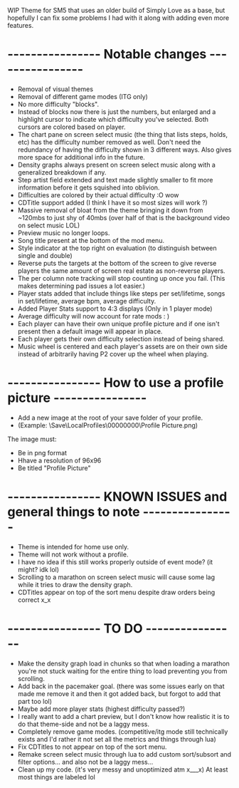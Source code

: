 WIP Theme for SM5 that uses an older build of Simply Love as a base, but hopefully I can fix some problems I had with it along with adding even more features.

# ---------------- Notable changes ----------------

- Removal of visual themes
- Removal of different game modes (ITG only)
- No more difficulty "blocks".
- Instead of blocks now there is just the numbers, but enlarged and a highlight cursor to indicate which difficulty you've selected. Both cursors are colored based on player.
- The chart pane on screen select music (the thing that lists steps, holds, etc) has the difficulty number removed as well. Don't need the redundancy of having the difficulty shown in 3 different ways. Also gives more space for additional info in the future.
- Density graphs always present on screen select music along with a generalized breakdown if any.
- Step artist field extended and text made slightly smaller to fit more information before it gets squished into oblivion.
- Difficulties are colored by their actual difficulty :O wow
- CDTitle support added (I think I have it so most sizes will work ?)
- Massive removal of bloat from the theme bringing it down from ~120mbs to just shy of 40mbs (over half of that is the background video on select music LOL)
- Preview music no longer loops.
- Song title present at the bottom of the mod menu.
- Style indicator at the top right on evaluation (to distinguish between single and double)
- Reverse puts the targets at the bottom of the screen to give reverse players the same amount of screen real estate as non-reverse players.
- The per column note tracking will stop counting up once you fail. (This makes determining pad issues a lot easier.)
- Player stats added that include things like steps per set/lifetime, songs in set/lifetime, average bpm, average difficulty.
- Added Player Stats support to 4:3 displays (Only in 1 player mode)
- Average difficulty will now account for rate mods : )
- Each player can have their own unique profile picture and if one isn't present then a default image will appear in place.
- Each player gets their own difficulty selection instead of being shared.
- Music wheel is centered and each player's assets are on their own side instead of arbitrarily having P2 cover up the wheel when playing.

# ---------------- How to use a profile picture ----------------

- Add a new image at the root of your save folder of your profile.
- (Example: \Save\LocalProfiles\00000000\Profile Picture.png)

The image must:
- Be in png format
- Hhave a resolution of 96x96
- Be titled "Profile Picture"

# ---------------- KNOWN ISSUES and general things to note ----------------

- Theme is intended for home use only.
- Theme will not work without a profile.
- I have no idea if this still works properly outside of event mode? (it might? idk lol)
- Scrolling to a marathon on screen select music will cause some lag while it tries to draw the density graph.
- CDTitles appear on top of the sort menu despite draw orders being correct x_x

# ---------------- TO DO ----------------

- Make the density graph load in chunks so that when loading a marathon you're not stuck waiting for the entire thing to load preventing you from scrolling.
- Add back in the pacemaker goal. (there was some issues early on that made me remove it and then it got added back, but forgot to add that part too lol)
- Maybe add more player stats (highest difficulty passed?)
- I really want to add a chart preview, but I don't know how realistic it is to do that theme-side and not be a laggy mess.
- Completely remove game modes. (competitive/itg mode still technically exists and I'd rather it not set all the metrics and things through lua)
- Fix CDTitles to not appear on top of the sort menu.
- Remake screen select music through lua to add custom sort/subsort and filter options... and also not be a laggy mess...
- Clean up my code. (it's very messy and unoptimized atm x___x) At least most things are labeled lol
